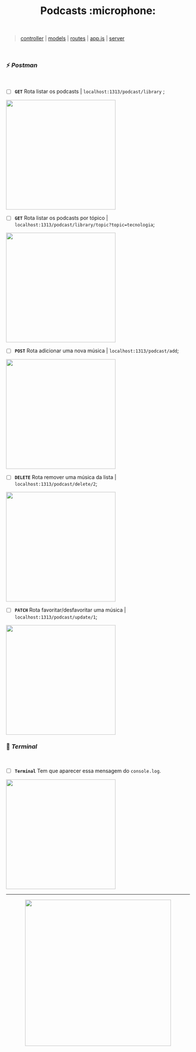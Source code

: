 <h1 align="center">  Podcasts :microphone: </h1> <br>

> [controller](src/../reprogramafy/src/controller/../../../controller/podcastsController.js)  | 
[models](src/../reprogramafy/src/models/../../../models/podcasts.json)  | 
[routes](src/../reprogramafy/src/routes/../../../routes/podcastsRoutes.js) |
[app.js](src/../reprogramafy/src/../../app.js) |
[server](src/../reprogramafy/../../server.js)

<br>

### :zap: *Postman* 
<br>


- [ ]  **`GET`** Rota listar os podcasts | `localhost:1313/podcast/library` ;

<p>
  <img width="300" src="https://user-images.githubusercontent.com/84551213/171434415-5bb8b5f8-7230-403e-9eee-f5e04c5b2459.png" />
<br>
 
 - [ ]  **`GET`** Rota listar os podcasts por tópico | `localhost:1313/podcast/library/topic?topic=tecnologia`;

<p>
  <img width="300" src="https://user-images.githubusercontent.com/84551213/171436972-e51c6c58-e16b-4489-8879-e7997528fe73.png" />
<br>
 
- [ ]  **`POST`** Rota adicionar uma nova música | `localhost:1313/podcast/add`;

<p>
  <img width="300" src="https://user-images.githubusercontent.com/84551213/171434429-84d1273a-f235-4d92-a6b1-487a7b61d28f.png" />
<br>
 
- [ ]  **`DELETE`** Rota remover uma música da lista | `localhost:1313/podcast/delete/2`;

<p>
  <img width="300" src="https://user-images.githubusercontent.com/84551213/171434408-b508349c-c8bc-409b-a57f-db0d2180f871.png" />
<br>

- [ ]  **`PATCH`** Rota favoritar/desfavoritar uma música | `localhost:1313/podcast/update/1`;

<p>
  <img width="300" src="https://user-images.githubusercontent.com/84551213/171434427-9699f8dc-ff60-4482-968d-545b744a73ea.png" />
<br>

### :slot_machine: *Terminal* 
<br>

- [ ]  **`Terminal`** Tem que aparecer essa mensagem do `console.log`.

<p>
  <img width="300" src="https://user-images.githubusercontent.com/84551213/171425835-453b4670-0a55-4962-a964-bafd01c2c0a8.png" />
<br>



----

<p align="center">
  <img src="https://user-images.githubusercontent.com/84551213/171409937-0b0ccf13-7f64-420d-b41d-c83eaabc3b51.gif" width= "400px"/>
</p>
